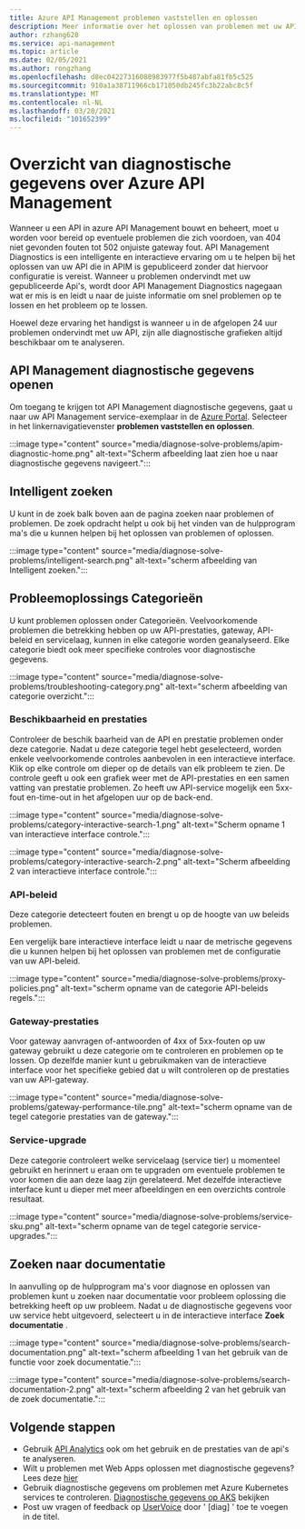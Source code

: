 ```yaml
---
title: Azure API Management problemen vaststellen en oplossen
description: Meer informatie over het oplossen van problemen met uw API in azure API Management met het hulp programma voor diagnose en probleem oplossing in de Azure Portal.
author: rzhang628
ms.service: api-management
ms.topic: article
ms.date: 02/05/2021
ms.author: rongzhang
ms.openlocfilehash: d8ec04227316088983977f5b487abfa81fb5c525
ms.sourcegitcommit: 910a1a38711966cb171050db245fc3b22abc8c5f
ms.translationtype: MT
ms.contentlocale: nl-NL
ms.lasthandoff: 03/20/2021
ms.locfileid: "101652399"
---
```

# <a name="azure-api-management-diagnostics-overview"></a>Overzicht van diagnostische gegevens over Azure API Management

Wanneer u een API in azure API Management bouwt en beheert, moet u worden voor bereid op eventuele problemen die zich voordoen, van 404 niet gevonden fouten tot 502 onjuiste gateway fout. API Management Diagnostics is een intelligente en interactieve ervaring om u te helpen bij het oplossen van uw API die in APIM is gepubliceerd zonder dat hiervoor configuratie is vereist. Wanneer u problemen ondervindt met uw gepubliceerde Api's, wordt door API Management Diagnostics nagegaan wat er mis is en leidt u naar de juiste informatie om snel problemen op te lossen en het probleem op te lossen.

Hoewel deze ervaring het handigst is wanneer u in de afgelopen 24 uur problemen ondervindt met uw API, zijn alle diagnostische grafieken altijd beschikbaar om te analyseren.

## <a name="open-api-management-diagnostics"></a>API Management diagnostische gegevens openen

Om toegang te krijgen tot API Management diagnostische gegevens, gaat u naar uw API Management service-exemplaar in de [Azure Portal](https://portal.azure.com). Selecteer in het linkernavigatievenster **problemen vaststellen en oplossen**.

:::image type="content" source="media/diagnose-solve-problems/apim-diagnostic-home.png" alt-text="Scherm afbeelding laat zien hoe u naar diagnostische gegevens navigeert.":::



## <a name="intelligent-search"></a>Intelligent zoeken

U kunt in de zoek balk boven aan de pagina zoeken naar problemen of problemen. De zoek opdracht helpt u ook bij het vinden van de hulpprogram ma's die u kunnen helpen bij het oplossen van problemen of oplossen. 

:::image type="content" source="media/diagnose-solve-problems/intelligent-search.png" alt-text="scherm afbeelding van Intelligent zoeken.":::


## <a name="troubleshooting-categories"></a>Probleemoplossings Categorieën

U kunt problemen oplossen onder Categorieën. Veelvoorkomende problemen die betrekking hebben op uw API-prestaties, gateway, API-beleid en servicelaag, kunnen in elke categorie worden geanalyseerd. Elke categorie biedt ook meer specifieke controles voor diagnostische gegevens. 

:::image type="content" source="media/diagnose-solve-problems/troubleshooting-category.png" alt-text="scherm afbeelding van categorie overzicht.":::


### <a name="availability-and-performance"></a>Beschikbaarheid en prestaties

Controleer de beschik baarheid van de API en prestatie problemen onder deze categorie. Nadat u deze categorie tegel hebt geselecteerd, worden enkele veelvoorkomende controles aanbevolen in een interactieve interface. Klik op elke controle om dieper op de details van elk probleem te zien. De controle geeft u ook een grafiek weer met de API-prestaties en een samen vatting van prestatie problemen. Zo heeft uw API-service mogelijk een 5xx-fout en-time-out in het afgelopen uur op de back-end. 

:::image type="content" source="media/diagnose-solve-problems/category-interactive-search-1.png" alt-text="Scherm opname 1 van interactieve interface controle.":::



:::image type="content" source="media/diagnose-solve-problems/category-interactive-search-2.png" alt-text="Scherm afbeelding 2 van interactieve interface controle.":::

### <a name="api-policies"></a>API-beleid

Deze categorie detecteert fouten en brengt u op de hoogte van uw beleids problemen. 

Een vergelijk bare interactieve interface leidt u naar de metrische gegevens die u kunnen helpen bij het oplossen van problemen met de configuratie van uw API-beleid.

:::image type="content" source="media/diagnose-solve-problems/proxy-policies.png" alt-text="scherm opname van de categorie API-beleids regels.":::

### <a name="gateway-performance"></a>Gateway-prestaties 

Voor gateway aanvragen of-antwoorden of 4xx of 5xx-fouten op uw gateway gebruikt u deze categorie om te controleren en problemen op te lossen. Op dezelfde manier kunt u gebruikmaken van de interactieve interface voor het specifieke gebied dat u wilt controleren op de prestaties van uw API-gateway. 

:::image type="content" source="media/diagnose-solve-problems/gateway-performance-tile.png" alt-text="scherm opname van de tegel categorie prestaties van de gateway.":::

### <a name="service-upgrade"></a>Service-upgrade

Deze categorie controleert welke servicelaag (service tier) u momenteel gebruikt en herinnert u eraan om te upgraden om eventuele problemen te voor komen die aan deze laag zijn gerelateerd. Met dezelfde interactieve interface kunt u dieper met meer afbeeldingen en een overzichts controle resultaat. 

:::image type="content" source="media/diagnose-solve-problems/service-sku.png" alt-text="scherm opname van de tegel categorie service-upgrades.":::

## <a name="search-documentation"></a>Zoeken naar documentatie

In aanvulling op de hulpprogram ma's voor diagnose en oplossen van problemen kunt u zoeken naar documentatie voor probleem oplossing die betrekking heeft op uw probleem. Nadat u de diagnostische gegevens voor uw service hebt uitgevoerd, selecteert u in de interactieve interface **Zoek documentatie** . 

 :::image type="content" source="media/diagnose-solve-problems/search-documentation.png" alt-text="scherm afbeelding 1 van het gebruik van de functie voor zoek documentatie.":::


 :::image type="content" source="media/diagnose-solve-problems/search-documentation-2.png" alt-text="scherm afbeelding 2 van het gebruik van de zoek documentatie.":::


## <a name="next-steps"></a>Volgende stappen

* Gebruik [API Analytics](howto-use-analytics.md) ook om het gebruik en de prestaties van de api's te analyseren. 
* Wilt u problemen met Web Apps oplossen met diagnostische gegevens? Lees deze [hier](../app-service/overview-diagnostics.md)
* Gebruik diagnostische gegevens om problemen met Azure Kubernetes services te controleren. [Diagnostische gegevens op AKS](../aks/concepts-diagnostics.md) bekijken
* Post uw vragen of feedback op [UserVoice](https://feedback.azure.com/forums/248703-api-management) door ' [diag] ' toe te voegen in de titel.
